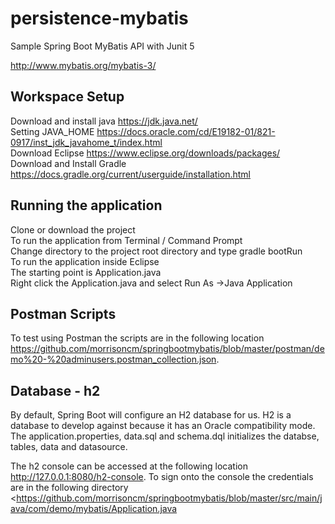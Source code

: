 # persistence-mybatis
Sample Spring Boot MyBatis API with Junit 5  

<http://www.mybatis.org/mybatis-3/>

## Workspace Setup
Download and install java <https://jdk.java.net/>  
Setting JAVA_HOME  <https://docs.oracle.com/cd/E19182-01/821-0917/inst_jdk_javahome_t/index.html>  
Download Eclipse <https://www.eclipse.org/downloads/packages/>  
Download and Install Gradle <https://docs.gradle.org/current/userguide/installation.html>  

## Running the application
Clone or download the project  
To run the application from Terminal / Command Prompt   
Change directory to the project root directory and type gradle bootRun  
To run the application inside Eclipse  
The starting point is Application.java  
Right click the Application.java  and select Run As ->Java Application  

## Postman Scripts
To test using Postman the scripts are in the following location <https://github.com/morrisoncm/springbootmybatis/blob/master/postman/demo%20-%20adminusers.postman_collection.json>.

## Database - h2
By default, Spring Boot will configure an H2 database for us. H2 is a  database to develop against because it has an Oracle compatibility mode. The application.properties, data.sql and schema.dql initializes the databse, tables, data and datasource.

The h2 console can be accessed at the following location http://127.0.0.1:8080/h2-console. To sign onto the console the credentials are in the following directory
<https://github.com/morrisoncm/springbootmybatis/blob/master/src/main/java/com/demo/mybatis/Application.java


